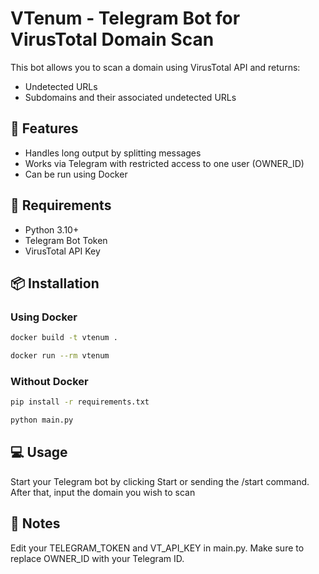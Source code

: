 # VTenum - Telegram Bot for VirusTotal Domain Scan

This bot allows you to scan a domain using VirusTotal API and returns:
- Undetected URLs
- Subdomains and their associated undetected URLs

## 🚀 Features

- Handles long output by splitting messages
- Works via Telegram with restricted access to one user (OWNER_ID)
- Can be run using Docker

## 🔧 Requirements

- Python 3.10+
- Telegram Bot Token
- VirusTotal API Key

## 📦 Installation

### Using Docker
```bash
docker build -t vtenum .
```
```bash
docker run --rm vtenum
```
### Without Docker
```bash
pip install -r requirements.txt
```
```bash
python main.py
```
## 💻 Usage
Start your Telegram bot by clicking Start or sending the /start command. After that, input the domain you wish to scan

## 📌 Notes

Edit your TELEGRAM_TOKEN and VT_API_KEY in main.py.
Make sure to replace OWNER_ID with your Telegram ID.
